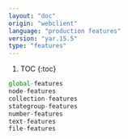 ```yaml
---
layout: "doc"
origin: "webclient"
language: "production features"
version: "yar.15.5"
type: "features"
---
```


1. TOC
{:toc}

```js
global-features
node-features
collection-features
stategroup-features
number-features
text-features
file-features
```
